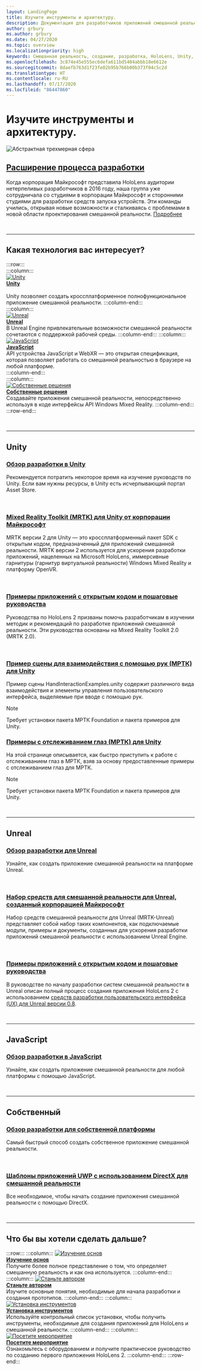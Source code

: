 ```yaml
---
layout: LandingPage
title: Изучите инструменты и архитектуру.
description: Документация для разработчиков приложений смешанной реальности для HoloLens и иммерсивных гарнитур.
author: grbury
ms.author: grbury
ms.date: 04/27/2020
ms.topic: overview
ms.localizationpriority: high
keywords: Смешанная реальность, создание, разработка, HoloLens, Unity, Unreal, DirectX
ms.openlocfilehash: 3c874e45e555ec6defa611bd5404abbb18e6612e
ms.sourcegitcommit: 8daefb763d1f23fe02b95b766b00b373f04c5c2d
ms.translationtype: HT
ms.contentlocale: ru-RU
ms.lasthandoff: 07/17/2020
ms.locfileid: "86447860"
---
```

# <a name="learn-the-tools-and-architecture"></a>Изучите инструменты и архитектуру.

![Абстрактная трехмерная сфера](images/07_Development.png)

## <a name="expand-your-design-process"></a>[Расширение процесса разработки](case-study-expanding-the-design-process-for-mixed-reality.md)

Когда корпорация Майкрософт представила HoloLens аудитории нетерпеливых разработчиков в 2016 году, наша группа уже сотрудничала со студиями в корпорации Майкрософт и сторонними студиями для разработки средств запуска устройств. Эти команды учились, открывая новые возможности и сталкиваясь с проблемами в новой области проектирования смешанной реальности. [Подробнее](case-study-expanding-the-design-process-for-mixed-reality.md)


<br>

---


## <a name="what-technology-path-are-you-interested-in"></a>Какая технология вас интересует? 


:::row:::   
    :::column:::    
       [![Unity](images/unity_logo.png)](development.md#unity)<br>
        **[Unity](development.md#unity)**<br>   
        Unity позволяет создать кроссплатформенное полнофункциональное приложение смешанной реальности.
    :::column-end:::    
    :::column:::    
        [![Unreal](images/Unreal_logo.png)](development.md#unreal)<br>
        **[Unreal](development.md#unreal)**<br> 
        В Unreal Engine привлекательные возможности смешанной реальности сочетаются с поддержкой рабочей среды. 
    :::column-end:::
    :::column:::    
        [![JavaScript](images/web-logo.png)](development.md#javascript)<br>
        **[JavaScript](development.md#javascript)**<br>
        API устройства JavaScript и WebXR — это открытая спецификация, которая позволяет работать со смешанной реальностью в браузере на любой платформе.    
    :::column-end:::        
    :::column:::    
        [![Собственные решения](images/VisualStudio-small_logo.png)](development.md#native)<br>
        **[Собственные решения](development.md#native)**<br> 
        Создавайте приложения смешанной реальности, непосредственно используя в коде интерфейсы API Windows Mixed Reality. 
    :::column-end:::    
:::row-end:::

<br>

---

## <a name="unity"></a>Unity


### <a name="unity-development-overview"></a>[Обзор разработки в Unity](unity-development-overview.md)
Рекомендуется потратить некоторое время на изучение руководств по Unity. Если вам нужны ресурсы, в Unity есть исчерпывающий портал Asset Store. 

<br>

### <a name="microsofts-mixed-reality-toolkit-mrtk-for-unity"></a>[Mixed Reality Toolkit (MRTK) для Unity от корпорации Майкрософт](mrtk-getting-started.md)
MRTK версии 2 для Unity — это кроссплатформенный пакет SDK с открытым кодом, предназначенный для приложений смешанной реальности. MRTK версии 2 используется для ускорения разработки приложений, нацеленных на Microsoft HoloLens, иммерсивные гарнитуры (гарнитур виртуальной реальности) Windows Mixed Reality и платформу OpenVR.

<br>

### <a name="open-source-sample-apps-and-step-by-step-tutorials"></a>[Примеры приложений с открытым кодом и пошаговые руководства](tutorials.md)
Руководства по HoloLens 2 призваны помочь разработчикам в изучении методик и рекомендаций по разработке приложений смешанной реальности. Эти руководства основаны на Mixed Reality Toolkit 2.0 (MRTK 2.0).

<br>

### <a name="hand-interaction-examples-scene-mrtk-for-unity"></a>[Пример сцены для взаимодействия с помощью рук (МРТК) для Unity](https://microsoft.github.io/MixedRealityToolkit-Unity/Documentation/GettingStartedWithTheMRTK.html#open-and-run-the-handinteractionexamples-scene-in-editor)
Пример сцены HandInteractionExamples.unity содержит различного вида взаимодействия и элементы управления пользовательского интерфейса, выделяемые при вводе с помощью рук.
>[!NOTE]
>Требует установки пакета МРТК Foundation и пакета примеров для Unity.

### <a name="eye-tracking-examples-mrtk-for-unity"></a>[Примеры с отслеживанием глаз (МРТК) для Unity](https://microsoft.github.io/MixedRealityToolkit-Unity/Documentation/EyeTracking/EyeTracking_ExamplesOverview.html)
На этой странице описывается, как быстро приступить к работе с отслеживанием глаз в МРТК, взяв за основу предоставленные примеры с отслеживанием глаз для МРТК.
>[!NOTE]
>Требует установки пакета МРТК Foundation и пакета примеров для Unity.

<br>

---

## <a name="unreal"></a>Unreal

### <a name="unreal-development-overview"></a>[Обзор разработки для Unreal](unreal-development-overview.md)
Узнайте, как создать приложение смешанной реальности на платформе Unreal.

<br>

### <a name="microsofts-mixed-reality-toolkit-mrtk-for-unreal"></a>[Набор средств для смешанной реальности для Unreal, созданный корпорацией Майкрософт](https://github.com/microsoft/MixedRealityToolkit-Unreal)
Набор средств смешанной реальности для Unreal (MRTK-Unreal) представляет собой набор таких компонентов, как подключаемые модули, примеры и документы, созданных для ускорения разработки приложений смешанной реальности с использованием Unreal Engine.

<br>

### <a name="open-source-sample-apps-and-a-step-by-step-tutorial"></a>[Примеры приложений с открытым кодом и пошаговые руководства](unreal-uxt-ch1.md)
В руководстве по началу разработки систем смешанной реальности в Unreal описан полный процесс создания приложения HoloLens 2 с использованием [средств разработки пользовательского интерфейса (UX) для Unreal версии 0.8](https://github.com/microsoft/MixedReality-UXTools-Unreal).

<br>

---

## <a name="javascript"></a>JavaScript   

### <a name="javascript-development-overview"></a>[Обзор разработки в JavaScript](javascript-development-overview.md)   
Узнайте, как создать приложение смешанной реальности для любой платформы с помощью JavaScript.

<br>

---

## <a name="native"></a>Собственный


### <a name="native-development-overview"></a>[Обзор разработки для собственной платформы](directx-development-overview.md)
Самый быстрый способ создать собственное приложение смешанной реальности.

<br>

### <a name="directx-uwp-app-templates-for-mixed-reality"></a>[Шаблоны приложений UWP с использованием DirectX для смешанной реальности](https://marketplace.visualstudio.com/items?itemName=WindowsMixedRealityteam.WindowsMixedRealityAppTemplatesVSIX)
Все необходимое, чтобы начать создание приложения смешанной реальности с помощью DirectX.

<br>

---


## <a name="what-would-you-like-to-do-next"></a>Что бы вы хотели сделать дальше?


:::row:::
    :::column:::
       [![Изучение основ](images/icon-lightbulb.png)](get-started-with-mr.md#understand-the-basics)<br>
        **[Изучение основ](get-started-with-mr.md#understand-the-basics)**<br>
        Получите более полное представление о том, что определяет смешанную реальность и как она используется.
    :::column-end:::
    :::column:::
        [![Станьте автором](images/icon-design.jpg)](design.md)<br>
         **[Станьте автором](design.md)**<br>
        Изучите основные понятия, необходимые для начала разработки и создания прототипов.
    :::column-end:::
    :::column:::
        [![Установка инструментов](images/icon-developer.jpg)](install-the-tools.md)<br>
         **[Установка инструментов](install-the-tools.md)**<br>
        Используйте контрольный список установки, чтобы получить инструменты, необходимые для создания приложений для HoloLens и смешанной реальности.
    :::column-end:::
    :::column:::
        [![Посетите мероприятие](images/icon-calendar.jpg)](sf-academy-events.md)<br>
         **[Посетите мероприятие](sf-academy-events.md)**<br>
        Ознакомьтесь с оборудованием и получите практическое руководство по созданию первого приложения HoloLens 2.
    :::column-end:::
:::row-end:::


<br>

<br>
